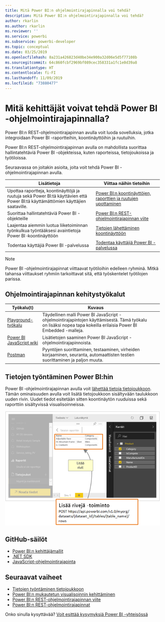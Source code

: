 ```yaml
---
title: Mitä Power BI:n ohjelmointirajapinnalla voi tehdä?
description: Mitä Power BI:n ohjelmointirajapinnalla voi tehdä?
author: rkarlin
ms.author: rkarlin
ms.reviewer: ''
ms.service: powerbi
ms.subservice: powerbi-developer
ms.topic: conceptual
ms.date: 03/25/2019
ms.openlocfilehash: 8a231a426823d40be34e900a32d06e5d5f77108b
ms.sourcegitcommit: 64c860fcbf2969bf089cec358331a1fc1e0d39a8
ms.translationtype: HT
ms.contentlocale: fi-FI
ms.lasthandoff: 11/09/2019
ms.locfileid: "73880477"
---
```

# <a name="what-can-developers-do-with-the-power-bi-api"></a>Mitä kehittäjät voivat tehdä Power BI -ohjelmointirajapinnalla?

Power BI:n REST-ohjelmointirajapinnan avulla voit luoda sovelluksia, jotka integroidaan Power BI -raportteihin, koontinäyttöihin ja ruutuihin.

Power BI:n REST-ohjelmointirajapinnan avulla on mahdollista suorittaa hallintatehtäviä Power BI -objekteissa, kuten raporteissa, tietojoukoissa ja työtiloissa.

Seuraavassa on joitakin asioita, joita voit tehdä Power BI -ohjelmointirajapinnan avulla.

| **Lisätietoja** | **Viittaa näihin tietoihin** |
|----------------------------------------------------------------------------------|------------------------------------------------------------------------------------|
| Upottaa raportteja, koontinäyttöjä ja ruutuja sekä Power BI:tä käyttävien että Power BI:tä käyttämättömien käyttäjien saataville. | [Power BI:n koontinäyttöjen, raporttien ja ruutujen upottaminen](embedding-content.md) |
| Suorittaa hallintatehtäviä Power BI -objekteille | [Power BI:n REST-ohjelmointirajapinnan viite](https://docs.microsoft.com/rest/api/power-bi/) |
| Laajentaa aiemmin luotua liiketoiminnan työnkulkua työntääksesi avaintietoja Power BI ‑koontinäyttöön | [Tietojen lähettäminen koontinäyttöön](walkthrough-push-data.md) |
| Todentaa käyttäjiä Power BI -palvelussa | [Todentaa käyttäjiä Power BI -palvelussa](get-azuread-access-token.md) |

> [!NOTE]
> Power BI -ohjelmointirajapinnat viittaavat työtiloihin edelleen ryhminä. Mitkä tahansa viittaukset ryhmiin tarkoittavat sitä, että työskentelet työtilojen parissa.

## <a name="api-developer-tools"></a>Ohjelmointirajapinnan kehitystyökalut

| Työkalu(t) | Kuvaus |  |  |
|-------------------------|---------------------------------------------------------------------------------------------------------------------------------------------------|---|---|
| [Playground-työkalu](https://microsoft.github.io/PowerBI-JavaScript/demo) | Täydellinen malli Power BI JavaScript -ohjelmointirajapintojen käyttämisestä. Tämä työkalu on lisäksi nopea tapa kokeilla erilaisia Power BI Embedded -malleja. |  |  |
| [Power BI JavaScript wiki](https://github.com/Microsoft/powerbi-javascript/wiki) | Lisätietojen saaminen Power BI JavaScript -ohjelmointirajapinnoista. |  |  |
| [Postman](https://www.getpostman.com/) | Pyyntöjen suorittaminen, testaaminen, virheiden korjaaminen, seuranta, automaattisten testien suorittaminen ja paljon muuta. |

## <a name="push-data-into-power-bi"></a>Tietojen työntäminen Power BI:hin

Power BI ‑ohjelmointirajapinnan avulla voit [lähettää tietoja tietojoukkoon](walkthrough-push-data.md). Tämän ominaisuuden avulla voit lisätä tietojoukkoon sisältyvään taulukkoon uuden rivin. Uudet tiedot esitetään sitten koontinäytön ruuduissa sekä raporttiin sisältyvissä visualisoinneissa.

![Tietojen työntämismalli](media/what-can-you-do/powerbi-push-data.png)

## <a name="github-repositories"></a>GitHub-säilöt

* [Power BI:n kehittäjämallit](https://github.com/Microsoft/PowerBI-Developer-Samples)
* [.NET SDK](https://github.com/Microsoft/PowerBI-CSharp)
* [JavaScript-ohjelmointirajapinta](https://github.com/Microsoft/PowerBI-JavaScript)

## <a name="next-steps"></a>Seuraavat vaiheet

* [Tietojen työntäminen tietojoukkoon](walkthrough-push-data.md)
* [Power BI:n mukautetun visualisoinnin kehittäminen](visuals/custom-visual-develop-tutorial.md)
* [Power BI:n REST-ohjelmointirajapinnan viite](rest-api-reference.md)
* [Power BI:n REST-ohjelmointirajapinnat](https://docs.microsoft.com/rest/api/power-bi/)

Onko sinulla kysyttävää? [Voit esittää kysymyksiä Power BI -yhteisössä](https://community.powerbi.com/)
